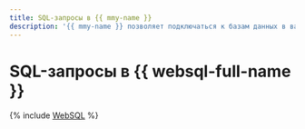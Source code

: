 ```yaml
---
title: SQL-запросы в {{ mmy-name }}
description: '{{ mmy-name }} позволяет подключаться к базам данных в вашем кластере {{ MY }} и отправлять SQL-запросы из консоли управления {{ yandex-cloud }}. Для этого войдите в консоль управления, откройте страницу нужного кластера и перейдите на вкладку WebSQL.'
---
```



# SQL-запросы в {{ websql-full-name }}

{% include [WebSQL](../../_includes/mdb/mmy/websql.md) %}

